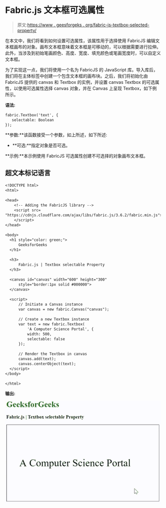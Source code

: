 # Fabric.js 文本框可选属性

> 原文:[https://www . geesforgeks . org/fabric-js-textbox-selected-property/](https://www.geeksforgeeks.org/fabric-js-textbox-selectable-property/)

在本文中，我们将看到如何设置可选属性，该属性用于选择使用 FabricJS 编辑文本框画布的对象。画布文本框意味着文本框是可移动的，可以根据需要进行拉伸。此外，当涉及到初始笔画颜色、高度、宽度、填充颜色或笔画宽度时，可以自定义文本框。

为了实现这一点，我们将使用一个名为 FabricJS 的 JavaScript 库。导入库后，我们将在主体标签中创建一个包含文本框的画布块。之后，我们将初始化由 FabricJS 提供的 canvas 和 Textbox 的实例，并设置 canvas Textbox 的可选属性，以使用可选属性选择 canvas 对象，并在 Canvas 上呈现 Textbox，如下例所示。

**语法:**

```
fabric.Textbox('text', {
   selectable: Boolean
});
```

**参数:**该函数接受一个参数，如上所述，如下所述:

*   **可选:**指定对象是否可选。

**示例:**本示例使用 FabricJS 可选属性创建不可选择的对象画布文本框。

## 超文本标记语言

```
<!DOCTYPE html>
<html>

<head>
    <!-- Adding the FabricJS library -->
    <script src=
"https://cdnjs.cloudflare.com/ajax/libs/fabric.js/3.6.2/fabric.min.js">
    </script>
</head>

<body>
  <h1 style="color: green;">
      GeeksforGeeks
  </h1>

  <h3>
      Fabric.js | Textbox selectable Property
  </h3>

  <canvas id="canvas" width="600" height="300" 
      style="border:1px solid #000000">
  </canvas>

  <script>
      // Initiate a Canvas instance 
      var canvas = new fabric.Canvas("canvas");

      // Create a new Textbox instance 
      var text = new fabric.Textbox(
          'A Computer Science Portal', {
          width: 500,
          selectable: false
      });

      // Render the Textbox in canvas 
      canvas.add(text);
      canvas.centerObject(text);
  </script>
</body>

</html>
```

**输出:**

![](img/7c78c1b59f0e9b2c3522ee0df871efc1.png)